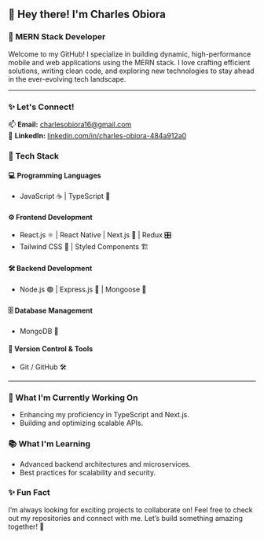 ## 👋 Hey there! I'm Charles Obiora

### 🚀 MERN Stack Developer

Welcome to my GitHub! I specialize in building dynamic, high-performance mobile and web applications using the MERN stack. I love crafting efficient solutions, writing clean code, and exploring new technologies to stay ahead in the ever-evolving tech landscape.

---

### ✨ Let's Connect!
📫 **Email:** [charlesobiora16@gmail.com](mailto:charlesobiora16@gmail.com)  
🚀 **LinkedIn:** [linkedin.com/in/charles-obiora-484a912a0](https://www.linkedin.com/in/charles-obiora-484a912a0/)


### 🚀 Tech Stack
#### 💻 Programming Languages
- JavaScript ☕️ | TypeScript 🦕

#### ⚙️ Frontend Development
- React.js ⚛️ | React Native | Next.js 🚀 | Redux 🎛️  
- Tailwind CSS 🎨 | Styled Components 🏗️

#### 🛠️ Backend Development
- Node.js 🟢 | Express.js 🚄 | Mongoose 🍃

#### 🗄️ Database Management
- MongoDB 🍃

#### 🔄 Version Control & Tools
- Git / GitHub 🛠️

---

### 🌱 What I'm Currently Working On
- Enhancing my proficiency in TypeScript and Next.js.  
- Building and optimizing scalable APIs.  

### 📚 What I'm Learning
- Advanced backend architectures and microservices.  
- Best practices for scalability and security.  

### ✨ Fun Fact
I’m always looking for exciting projects to collaborate on! Feel free to check out my repositories and connect with me. Let’s build something amazing together! 🚀
